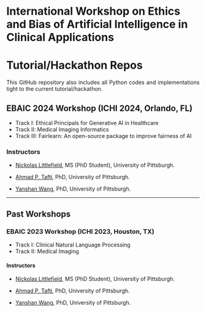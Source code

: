 # International Workshop on Ethics and Bias of Artificial Intelligence in Clinical Applications
# Tutorial/Hackathon Repos

<p align="justify">This GitHub repository also includes all Python codes and implementations tight to the current tutorial/hackathon.</p>

## EBAIC 2024 Workshop (ICHI 2024, Orlando, FL)
+ Track I: Ethical Principals for Generative AI in Healthcare
+ Track II: Medical Imaging Informatics
+ Track III: Fairlearn: An open-source package to improve fairness of AI

### Instructors  
+ <p align="justify"><a href="https://pitthexai.github.io/people.html" target="_blank">Nickolas Littlefield</a>, MS (PhD Student), University of Pittsburgh.</p>
+ <p align="justify"><a href="https://pitthexai.github.io/people.html" target="_blank">Ahmad P. Tafti</a>, PhD, University of Pittsburgh.</p>
+ <p align="justify"><a href="https://pitthexai.github.io/people.html" target="_blank">Yanshan Wang</a>, PhD, University of Pittsburgh.</p>

<hr>

## Past Workshops
### EBAIC 2023 Workshop (ICHI 2023, Houston, TX)
+ Track I: Clinical Natural Language Processing
+ Track II: Medical Imaging

#### Instructors
+ <p align="justify"><a href="https://pitthexai.github.io/people.html" target="_blank">Nickolas Littlefield</a>, MS (PhD Student), University of Pittsburgh.</p>
+ <p align="justify"><a href="https://pitthexai.github.io/people.html" target="_blank">Ahmad P. Tafti</a>, PhD, University of Pittsburgh.</p>
+ <p align="justify"><a href="https://pitthexai.github.io/people.html" target="_blank">Yanshan Wang</a>, PhD, University of Pittsburgh.</p>



